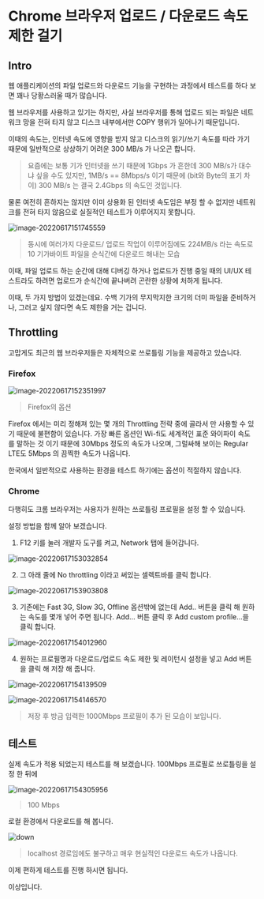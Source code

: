 # Chrome 브라우저 업로드 / 다운로드 속도 제한 걸기

## Intro

웹 애플리케이션의 파일 업로드와 다운로드 기능을 구현하는 과정에서 테스트를 하다 보면 꽤나 당황스러울 때가 많습니다.

웹 브라우저를 사용하고 있기는 하지만, 사실 브라우저를 통해 업로드 되는 파일은 네트워크 망을 전혀 타지 않고 디스크 내부에서만 COPY 행위가 일어나기 때문입니다.

이때의 속도는, 인터넷 속도에 영향을 받지 않고 디스크의 읽기/쓰기 속도를 따라 가기 때문에 일반적으로 상상하기 어려운 300 MB/s 가 나오곤 합니다.

> 요즘에는 보통 기가 인터넷을 쓰기 때문에 1Gbps 가 흔한데 300 MB/s가 대수냐 싶을 수도 있지만, 1MB/s == 8Mbps/s 이기 때문에 (bit와 Byte의 표기 차이) 300 MB/s 는 결국 2.4Gbps 의 속도인 것입니다. 

물론 여전히 흔하지는 않지만 이미 상용화 된 인터넷 속도임은 부정 할 수 없지만 네트워크를 전혀 타지 않음으로 실질적인 테스트가 이루어지지 못합니다.

![image-20220617151745559](https://raw.githubusercontent.com/Shane-Park/mdblog/main/development/webBrowser/chrome/throttling.assets/image-20220617151745559.png)

> 동시에 여러가지 다운로드/ 업로드 작업이 이루어짐에도 224MB/s 라는 속도로 10 기가바이트 파일을 순식간에 다운로드 해내는 모습

이때, 파일 업로드 하는 순간에 대해 디버깅 하거나 업로드가 진행 중일 때의 UI/UX 테스트라도 하려면 업로드가 순식간에 끝나버려 곤란한 상황에 처하게 됩니다.

이때, 두 가지 방법이 있겠는데요. 수백 기가의 무지막지한 크기의 더미 파일을 준비하거나, 그러고 싶지 않다면 속도 제한을 거는 겁니다.

## Throttling

고맙게도 최근의 웹 브라우저들은 자체적으로 쓰로틀링 기능을 제공하고 있습니다.

### Firefox

![image-20220617152351997](https://raw.githubusercontent.com/Shane-Park/mdblog/main/development/webBrowser/chrome/throttling.assets/image-20220617152351997.png)

> Firefox의 옵션

Firefox 에서는 미리 정해져 있는 몇 개의  Throttling 전략 중에 골라서 만 사용할 수 있기 때문에 불편함이 있습니다. 가장 빠른 옵션인 Wi-fi도 세계적인 표준 와이파이 속도를 말하는 것 이기 때문에 30Mbps 정도의 속도가 나오며, 그럴싸해 보이는 Regular LTE도 5Mbps 의 끔찍한 속도가 나옵니다.

한국에서 일반적으로 사용하는 환경을 테스트 하기에는 옵션이 적절하지 않습니다.

### Chrome

다행히도 크롬 브라우저는 사용자가 원하는 쓰로틀링 프로필을 설정 할 수 있습니다.

설정 방법을 함께 알아 보겠습니다.

1. F12 키를 눌러 개발자 도구를 켜고, Network 탭에 들어갑니다. 

![image-20220617153032854](https://raw.githubusercontent.com/Shane-Park/mdblog/main/development/webBrowser/chrome/throttling.assets/image-20220617153032854.png)

2. 그 아래 줄에 No throttling 이라고 써있는 셀렉트바를 클릭 합니다.

![image-20220617153903808](https://raw.githubusercontent.com/Shane-Park/mdblog/main/development/webBrowser/chrome/throttling.assets/image-20220617153903808.png)

3. 기존에는 Fast 3G, Slow 3G, Offline 옵션밖에 없는데 Add.. 버튼을 클릭 해 원하는 속도를 몇개 넣어 주면 됩니다. Add... 버튼 클릭 후 Add custom profile...을 클릭 합니다.

![image-20220617154012960](https://raw.githubusercontent.com/Shane-Park/mdblog/main/development/webBrowser/chrome/throttling.assets/image-20220617154012960.png)

4. 원하는 프로필명과 다운로드/업로드 속도 제한 및 레이턴시 설정을 넣고 Add 버튼을 클릭 해 저장 해 줍니다.

![image-20220617154139509](https://raw.githubusercontent.com/Shane-Park/mdblog/main/development/webBrowser/chrome/throttling.assets/image-20220617154139509.png)

![image-20220617154146570](https://raw.githubusercontent.com/Shane-Park/mdblog/main/development/webBrowser/chrome/throttling.assets/image-20220617154146570.png)

> 저장 후 방금 입력한 1000Mbps 프로필이 추가 된 모습이 보입니다.

## 테스트

실제 속도가 적용 되었는지 테스트를 해 보겠습니다. 100Mbps 프로필로 쓰로틀링을 설정 한 뒤에

![image-20220617154305956](https://raw.githubusercontent.com/Shane-Park/mdblog/main/development/webBrowser/chrome/throttling.assets/image-20220617154305956.png)

> 100 Mbps

로컬 환경에서 다운로드를 해 봅니다.

![down](https://raw.githubusercontent.com/Shane-Park/mdblog/main/development/webBrowser/chrome/throttling.assets/down.gif)

> localhost 경로임에도 불구하고 매우 현실적인 다운로드 속도가 나옵니다.

이제 편하게 테스트를 진행 하시면 됩니다.

이상입니다.
